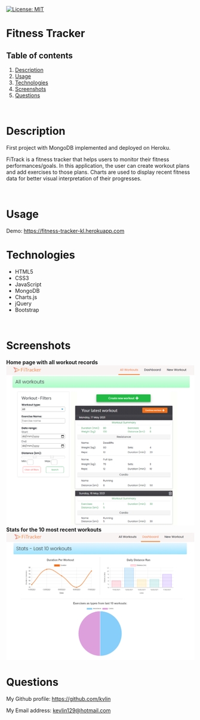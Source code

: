[![License: MIT](https://img.shields.io/badge/License-MIT-yellow.svg)](https://opensource.org/licenses/MIT)

<h1>Fitness Tracker</h1>
<!-- Table of content -->
<h2>Table of contents</h2>

1. [Description](#Description)
2. [Usage](#Usage)
3. [Technologies](#Technologies)
4. [Screenshots](#Screenshots)
5. [Questions](#Questions) 


<br>

<h1>Description</h1>
<p>First project with MongoDB implemented and deployed on Heroku.</p>
<p>FiTrack is a fitness tracker that helps users to monitor their fitness performances/goals. In this application, the user can create workout plans and add exercises to those plans. Charts are used to display recent fitness data for better visual interpretation of their progresses.</p>
<br/>
<h1>Usage</h1>
<span>Demo: <a target="_blank" href="https://fitness-tracker-kl.herokuapp.com">https://fitness-tracker-kl.herokuapp.com</a></span>
<br>
<h1>Technologies</h1>
<ul>
<li>HTML5</li>
<li>CSS3</li>
<li>JavaScript</li>
<li>MongoDB</li>
<li>Charts.js</li>
<li>jQuery</li>
<li>Bootstrap</li>
</ul>
<br>
<h1>Screenshots</h1>
<strong>Home page with all workout records</strong>
<img src="./public/images/Home-page-scrn.PNG" alt="All workout records with filter">
<br>
<strong>Stats for the 10 most recent workouts</strong>
<img src="./public/images/Stats-page-scrn.PNG" alt="Stats for the 10 most recent workouts">
<br>
<h1>Questions</h1>
<p><span>My Github profile: </span><a href="https://github.com/klin4994" class="col-12">https://github.com/kvlin</a></p>
<p><span>My Email address: </span><a href = "mailto: kevlin129@hotmail.com">kevlin129@hotmail.com</a></p>
</p>

